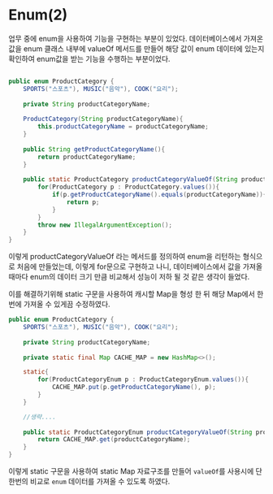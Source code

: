 # Enum(2)

업무 중에 enum을 사용하여 기능을 구현하는 부분이 있었다. 데이터베이스에서 가져온 값을 enum 클래스 내부에 valueOf 메서드를 만들어
해당 값이 enum 데이터에 있는지 확인하여 enum값을 받는 기능을 수행하는 부분이었다. 

~~~java 

public enum ProductCategory {
    SPORTS("스포츠"), MUSIC("음악"), COOK("요리");
    
    private String productCategoryName;
    
    ProductCategory(String productCategoryName){
        this.productCategoryName = productCategoryName;
    }
    
    public String getProductCategoryName(){
        return productCategoryName;
    }
    
    public static ProductCategory productCategoryValueOf(String productCategoryName){
        for(ProductCategory p : ProductCategory.values()){
            if(p.getProductCategoryName().equals(productCategoryName)){
                return p;
            }
        }
        throw new IllegalArgumentException();
    }
}
~~~

이렇게 productCategoryValueOf 라는 메서드를 정의하여 enum을 리턴하는 형식으로 처음에 만들었는데,
이렇게 for문으로 구현하고 나니, 데이터베이스에서 값을 가져올 때마다 enum의 데이터 크기 만큼 비교해서 
성능이 저하 될 것 같은 생각이 들었다.

이를 해결하기위해 static 구문을 사용하여 캐시할 Map을 형성 한 뒤 해당 Map에서 한번에 가져올 수 있게끔 
수정하였다.  

~~~java
public enum ProductCategory {
    SPORTS("스포츠"), MUSIC("음악"), COOK("요리");
    
    private String productCategoryName;
    
    private static final Map CACHE_MAP = new HashMap<>();

    static{
        for(ProductCategoryEnum p : ProductCategoryEnum.values()){
            CACHE_MAP.put(p.getProductCategoryName(), p);
        }
    }

    //생략.... 
    
    public static ProductCategoryEnum productCategoryValueOf(String productCategoryName){
        return CACHE_MAP.get(productCategoryName);
    }
}
~~~

이렇게 static 구문을 사용하여 static Map 자료구조를 만들어 `valueOf`를 사용시에 단 한번의 비교로
`enum` 데이터를 가져올 수 있도록 하였다. 


